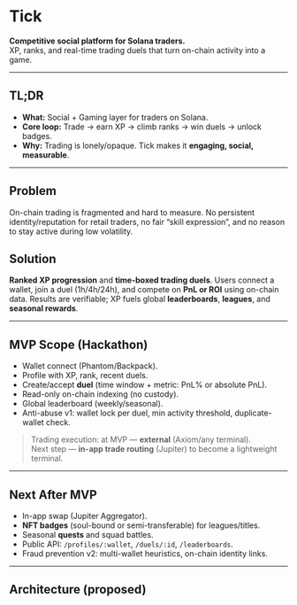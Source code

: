 # Tick

**Competitive social platform for Solana traders.**  
XP, ranks, and real-time trading duels that turn on-chain activity into a game.

---

## TL;DR
- **What:** Social + Gaming layer for traders on Solana.
- **Core loop:** Trade → earn XP → climb ranks → win duels → unlock badges.
- **Why:** Trading is lonely/opaque. Tick makes it **engaging, social, measurable**.

---

## Problem
On-chain trading is fragmented and hard to measure. No persistent identity/reputation for retail traders, no fair “skill expression”, and no reason to stay active during low volatility.

## Solution
**Ranked XP progression** and **time-boxed trading duels**. Users connect a wallet, join a duel (1h/4h/24h), and compete on **PnL or ROI** using on-chain data. Results are verifiable; XP fuels global **leaderboards**, **leagues**, and **seasonal rewards**.

---

## MVP Scope (Hackathon)
- Wallet connect (Phantom/Backpack).
- Profile with XP, rank, recent duels.
- Create/accept **duel** (time window + metric: PnL% or absolute PnL).
- Read-only on-chain indexing (no custody).
- Global leaderboard (weekly/seasonal).
- Anti-abuse v1: wallet lock per duel, min activity threshold, duplicate-wallet check.

> Trading execution: at MVP — **external** (Axiom/any terminal).  
> Next step — **in-app trade routing** (Jupiter) to become a lightweight terminal.

---

## Next After MVP
- In-app swap (Jupiter Aggregator).
- **NFT badges** (soul-bound or semi-transferable) for leagues/titles.
- Seasonal **quests** and squad battles.
- Public API: `/profiles/:wallet`, `/duels/:id`, `/leaderboards`.
- Fraud prevention v2: multi-wallet heuristics, on-chain identity links.

---

## Architecture (proposed)
